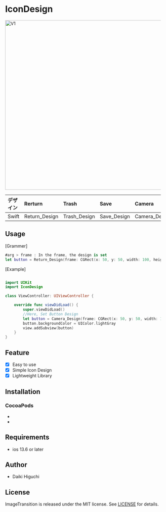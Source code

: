 # IconDesign
<img width="548" alt="V1" src="https://user-images.githubusercontent.com/27540739/88386598-b1125a00-cdeb-11ea-95d1-f9a497cdad49.png">

|デザイン|Rerturn|Trash|Save|Camera|
|:---|:---|:---|:---|:---|
|Swift|Return_Design|Trash_Design|Save_Design|Camera_Design|

## Usage
[Grammer]
```swift
#arg > frame : In the frame, the design is set
let button = Return_Design(frame: CGRect(x: 50, y: 50, width: 100, height: 100))
```

[Example]
```swift

import UIKit
import IconDesign

class ViewController: UIViewController {

    override func viewDidLoad() {
        super.viewDidLoad()
        //Here, Set Button Design
        let button = Camera_Design(frame: CGRect(x: 50, y: 50, width: 100, height: 100))
        button.backgroundColor = UIColor.lightGray
        view.addSubview(button)
    }
}

```

## Feature
 - [x] Easy to use
 - [x] Simple Icon Design
 - [x] Lightweight Library
 
## Installation


### CocoaPods
 - 
 - 

## Requirements
 - ios 13.6 or later

## Author

 - Daiki Higuchi

## License

ImageTransition is released under the MIT license. See [LICENSE](https://github.com/shtnkgm/BondiBlue/blob/master/LICENSE) for details.
